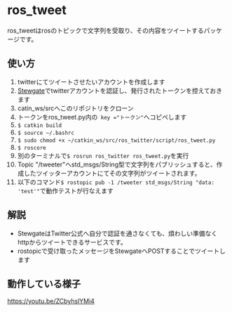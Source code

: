 # ros_tweet
ros_tweetはrosのトピックで文字列を受取り、その内容をツイートするパッケージです。
## 使い方
1. twitterにてツイートさせたいアカウントを作成します
1. [Stewgate](http://stewgate-u.appspot.com/)でtwitterアカウントを認証し、発行されたトークンを控えておきます
1. catin_ws/srcへこのリポジトリをクローン
1. トークンをros_tweet.py内の``` key ="トークン"```へコピペします
1. ```$ catkin build```
1. ```$ source ~/.bashrc```
1. ```$ sudo chmod +x ~/catkin_ws/src/ros_twitter/script/ros_tweet.py```
1. ```$ roscore```
1. 別のターミナルで```$ rosrun ros_twitter ros_tweet.py```を実行
1. Topic "/tweeter"へstd_msgs/String型で文字列をパブリッシュすると、作成したツイッターアカウントにてその文字列がツイートされます。
1. 以下のコマンド```$ rostopic pub -1 /tweeter std_msgs/String "data: 'test'"```で動作テストが行なえます
## 解説
- StewgateはTwitter公式へ自分で認証を通さなくても、煩わしい準備なくhttpからツイートできるサービスです。
- rostopicで受け取ったメッセージをStewgateへPOSTすることでツイートします
## 動作している様子
https://youtu.be/ZCbyhslYMi4
